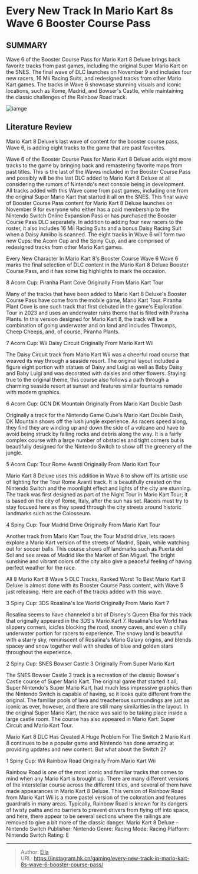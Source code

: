 # Every New Track In Mario Kart 8s Wave 6 Booster Course Pass


## SUMMARY 


 Wave 6 of the Booster Course Pass for 
Mario Kart 8 Deluxe
 brings back favorite tracks from past games, including the original 
Super Mario Kart
 on the SNES. 
 The final wave of DLC launches on November 9 and includes four new racers, 16 Mii Racing Suits, and redesigned tracks from other 
Mario Kart
 games. 
 The tracks in Wave 6 showcase stunning visuals and iconic locations, such as Rome, Madrid, and Bowser&#39;s Castle, while maintaining the classic challenges of the Rainbow Road track. 

![iamge](https://static1.srcdn.com/wordpress/wp-content/uploads/2023/11/mario-kart-8-deluxe-wave-6-new-courses-for-acorn-and-spiny-tracks-with-rainbow-road-in-the-background.jpg)

## Literature Review

Mario Kart 8 Deluxe’s last wave of content for the booster course pass, Wave 6, is adding eight tracks to the game that are past favorites.




Wave 6 of the Booster Course Pass for Mario Kart 8 Deluxe adds eight more tracks to the game by bringing back and remastering favorite maps from past titles. This is the last of the Waves included in the Booster Course Pass and possibly will be the last DLC added to Mario Kart 8 Deluxe at all considering the rumors of Nintendo&#39;s next console being in development. All tracks added with this Wave come from past games, including one from the original Super Mario Kart that started it all on the SNES.
This final wave of Booster Course Pass content for Mario Kart 8 Deluxe launches on November 9 for everyone who either has a paid membership to the Nintendo Switch Online Expansion Pass or has purchased the Booster Course Pass DLC separately. In addition to adding four new racers to the roster, it also includes 16 Mii Racing Suits and a bonus Daisy Racing Suit when a Daisy Amiibo is scanned. The eight tracks in Wave 6 will form two new Cups: the Acorn Cup and the Spiny Cup, and are comprised of redesigned tracks from other Mario Kart games.
            
 
 Every New Character In Mario Kart 8&#39;s Booster Course Wave 6 
Wave 6 marks the final selection of DLC content in the Mario Kart 8 Deluxe Booster Course Pass, and it has some big highlights to mark the occasion.













 








 8  Acorn Cup: Piranha Plant Cove 
Originally From Mario Kart Tour


 







Many of the tracks that have been added to Mario Kart 8 Deluxe&#39;s Booster Course Pass have come from the mobile game, Mario Kart Tour. Piranha Plant Cove is one such track that first debuted in the game&#39;s Exploration Tour in 2023 and uses an underwater ruins theme that is filled with Piranha Plants. In this version designed for Mario Kart 8, the track will be a combination of going underwater and on land and includes Thwomps, Cheep Cheeps, and, of course, Piranha Plants.





 7  Acorn Cup: Wii Daisy Circuit 
Originally From Mario Kart Wii
        

The Daisy Circuit track from Mario Kart Wii was a cheerful road course that weaved its way through a seaside resort. The original layout included a figure eight portion with statues of Daisy and Luigi as well as Baby Daisy and Baby Luigi and was decorated with daisies and other flowers. Staying true to the original theme, this course also follows a path through a charming seaside resort at sunset and features similar fountains remade with modern graphics.





 6  Acorn Cup: GCN DK Mountain 
Originally From Mario Kart Double Dash
        

Originally a track for the Nintendo Game Cube&#39;s Mario Kart Double Dash, DK Mountain shows off the lush jungle experience. As racers speed along, they find they are winding up and down the side of a volcano and have to avoid being struck by falling rocks and debris along the way. It is a fairly complex course with a large number of obstacles and tight corners but is beautifully designed for the Nintendo Switch to show off the greenery of the jungle.





 5  Acorn Cup: Tour Rome Avanti 
Originally From Mario Kart Tour
        

Mario Kart 8 Deluxe uses this addition in Wave 6 to show off its artistic use of lighting for the Tour Rome Avanti track. It is beautifully created on the Nintendo Switch and the moonlight effect and lights of the city are stunning. The track was first designed as part of the Night Tour in Mario Kart Tour; it is based on the city of Rome, Italy, after the sun has set. Racers must try to stay focused here as they speed through the city streets around historic landmarks such as the Colosseum.





 4  Spiny Cup: Tour Madrid Drive 
Originally From Mario Kart Tour
        

Another track from Mario Kart Tour, the Tour Madrid drive, lets racers explore a Mario Kart version of the streets of Madrid, Spain, while watching out for soccer balls. This course shows off landmarks such as Puerta del Sol and see areas of Madrid like the Market of San Miguel. The bright sunshine and vibrant colors of the city also give a peaceful feeling of having perfect weather for the race.
            
 
 All 8 Mario Kart 8 Wave 5 DLC Tracks, Ranked Worst To Best 
Mario Kart 8 Deluxe is almost done with its Booster Course Pass content, with Wave 5 just releasing. Here are each of the tracks added with this wave.









 3  Spiny Cup: 3DS Rosalina&#39;s Ice World 
Originally From Mario Kart 7
        

Rosalina seems to have channeled a bit of Disney&#39;s Queen Elsa for this track that originally appeared in the 3DS&#39;s Mario Kart 7. Rosalina&#39;s Ice World has slippery corners, icicles blocking the road, snowy caves, and even a chilly underwater portion for racers to experience. The snowy land is beautiful with a starry sky, reminiscent of Rosalina&#39;s Mario Galaxy origins, and blends spacey and snow together well with shades of blue and golden stars throughout the experience.





 2  Spiny Cup: SNES Bowser Castle 3 
Originally From Super Mario Kart


 







The SNES Bowser Castle 3 track is a recreation of the classic Bowser&#39;s Castle course of Super Mario Kart. The original game that started it all, Super Nintendo&#39;s Super Mario Kart, had much less impressive graphics than the Nintendo Switch is capable of having, so it looks quite different from the original. The familiar pools of lava and treacherous surroundings are just as iconic as ever, however, and there are still many similarities in the layout. In the original Super Mario Kart, the race was said to be taking place inside a large castle room. The course has also appeared in Mario Kart: Super Circuit and Mario Kart Tour.
            
 
 Mario Kart 8 DLC Has Created A Huge Problem For The Switch 2 
Mario Kart 8 continues to be a popular game and Nintendo has done amazing at providing updates and new content. But what about the Switch 2?









 1  Spiny Cup: Wii Rainbow Road 
Originally From Mario Kart Wii


 







Rainbow Road is one of the most iconic and familiar tracks that comes to mind when any Mario Kart is brought up. There are many different versions of the interstellar course across the different titles, and several of them have made appearances in Mario Kart 8 Deluxe. This version of Rainbow Road from Mario Kart Wii is a more pastel version of the coloration and features guardrails in many areas. Typically, Rainbow Road is known for its dangers of twisty paths and no barriers to prevent drivers from flying off into space, and here, there appear to be several sections where the railings are removed to give a bit more of the classic danger.
               Mario Kart 8 Deluxe – Nintendo Switch   Publisher:   Nintendo    Genre:   Racing    Mode:   Racing    Platform:   Nintendo Switch    Rating:   E      

---

> Author: [Ella](https://instagram.hk.cn/)  
> URL: https://instagram.hk.cn/gaming/every-new-track-in-mario-kart-8s-wave-6-booster-course-pass/  

